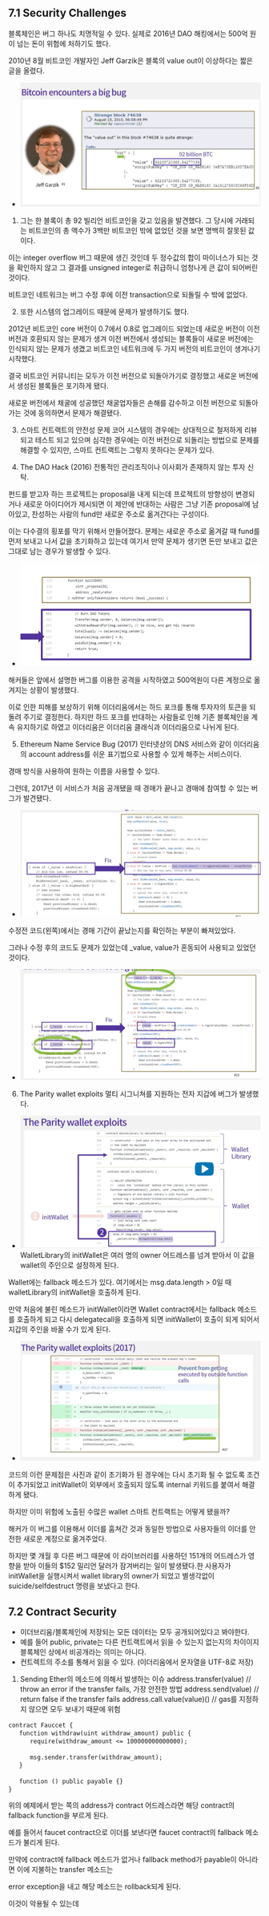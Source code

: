 ## 7.1 Security Challenges

블록체인은 버그 하나도 치명적일 수 있다. 실제로 2016년 DAO 해킹에서는 500억 원이 넘는 돈이 위험에 처하기도 했다.

2010년 8월 비트코인 개발자인 Jeff Garzik은 블록의 value out이 이상하다는 짧은 글을 올렸다.

- ![1](./7.1.png)

1. 그는 한 블록이 총 92 빌리언 비트코인을 갖고 있음을 발견했다. 그 당시에 거래되는 비트코인의 총 액수가 3백만 비트코인 밖에 없었던 것을 보면 명백히 잘못된 값이다.

이는 integer overflow 버그 때문에 생긴 것인데 두 정수값의 합이 마이너스가 되는 것을 확인하지 않고 그 결과를 unsigned integer로 취급하니 엄청나게 큰 값이 되어버린 것이다.

비트코인 네트워크는 버그 수정 후에 이전 transaction으로 되돌릴 수 밖에 없었다.

2. 또한 시스템의 업그레이드 때문에 문제가 발생하기도 했다.

2012년 비트코인 core 버전이 0.7에서 0.8로 업그레이드 되었는데 새로운 버전이 이전 버전과 호환되지 않는 문제가 생겨 이전 버전에서 생성되는 블록들이 새로운 버전에는 인식되지 않는 문제가 생겼고 비트코인 네트워크에 두 가지 버전의 비트코인이 생겨나기 시작했다.

결국 비트코인 커뮤니티는 모두가 이전 버전으로 되돌아가기로 결정했고 새로운 버전에서 생성된 블록들은 포기하게 됐다.

새로운 버전에서 채굴에 성공했던 채굴업자들은 손해를 감수하고 이전 버전으로 되돌아가는 것에 동의하면서 문제가 해결됐다.

3. 스마트 컨트랙트의 안전성 문제
   코어 시스템의 경우에는 상대적으로 철저하게 리뷰되고 테스트 되고 있으며 심각한 경우에는 이전 버전으로 되돌리는 방법으로 문제를 해결할 수 있지만, 스마트 컨트랙트는 그렇지 못하다는 문제가 있다.

4. The DAO Hack (2016)
   전통적인 관리조직이나 이사회가 존재하지 않는 투자 신탁.

펀드를 받고자 하는 프로젝트는 proposal을 내게 되는데 프로젝트의 방향성이 변경되거나 새로운 아이디어가 제시되면 이 제안에 반대하는 사람은 그냥 기존 proposal에 남아있고, 찬성하는 사람의 fund만 새로운 주소로 옮겨간다는 구성이다.

이는 다수결의 횡포를 막기 위해서 만들어졌다.
문제는 새로운 주소로 옮겨갈 때 fund를 먼저 보내고 나서 값을 초기화하고 있는데 여기서 만약 문제가 생기면
돈만 보내고 값은 그대로 남는 경우가 발생할 수 있다.

- ![1](./7.1.2.png)

해커들은 앞에서 설명한 버그를 이용한 공격을 시작하였고 500억원이 다른 계정으로 옮겨지는 상황이 발생했다.

이로 인한 피해를 보상하기 위해 이더리움에서는 하드 포크를 통해 투자자의 토큰을 되돌려 주기로 결정한다.
하지만 하드 포크를 반대하는 사람들로 인해 기존 블록체인을 계속 유지하기로 하였고 이더리움은 이더리움 클래식과 이더리움으로 나뉘게 된다.

5. Ethereum Name Service Bug (2017)
   인터넷상의 DNS 서비스와 같이 이더리움의 account address를 쉬운 표기법으로 사용할 수 있게 해주는 서비스이다.

경매 방식을 사용하여 원하는 이름을 사용할 수 있다.

그런데, 2017년 이 서비스가 처음 공개됐을 때 경매가 끝나고 경매에 참여할 수 있는 버그가 발견됐다.

- ![1](./7.1.3.png)

수정전 코드(왼쪽)에서는 경매 기간이 끝났는지를 확인하는 부분이 빠져있었다.

그러나 수정 후의 코드도 문제가 있었는데 \_value, value가 혼동되어 사용되고 있었던 것이다.

- ![1](./7.1.4.png)

6. The Parity wallet exploits
   멀티 시그니쳐를 지원하는 전자 지갑에 버그가 발생했다.

- ![1](./7.1.5.png)
  WalletLibrary의 initWallet은 여러 명의 owner 어드레스를 넘겨 받아서 이 값을 wallet의 주인으로 설정하게 된다.

Wallet에는 fallback 메소드가 있다. 여기에서는 msg.data.length > 0일 때 walletLibrary의 initWallet을 호출하게 된다.

만약 처음에 불린 메소드가 initWallet이라면 Wallet contract에서는 fallback 메소드를 호출하게 되고 다시 delegatecall을 호출하게 되면 initWallet이 호출이 되게 되어서 지갑의 주인을 바꿀 수가 있게 된다.

- ![1](./7.1.6.png)

코드의 이런 문제점은 사진과 같이 초기화가 된 경우에는 다시 초기화 될 수 없도록 조건이 추가되었고 initWallet이 외부에서 호출되지 않도록 internal 키워드를 붙여서 해결하게 됐다.

하지만 이미 위험에 노출된 수많은 wallet 스마트 컨트랙트는 어떻게 됐을까?

해커가 이 버그를 이용해서 이더를 훔쳐간 것과 동일한 방법으로 사용자들의 이더를 안전한 새로운 계정으로 옮겨주었다.

하지만 몇 개월 후 다른 버그 때문에 이 라이브러리를 사용하던 151개의 어드레스가 영향을 받아 이들의 $152 밀리언 달러가 잠겨버리는 일이 발생됐다.한 사용자가 initWallet을 실행시켜서 wallet library의 owner가 되었고 별생각없이 suicide/selfdestruct 명령을 보냈다고 한다.

## 7.2 Contract Security

- 이더브리움/블록체인에 저장되는 모든 데이터는 모두 공개되어있다고 봐야한다.
- 예를 들어 public, private는 다른 컨트랙트에서 읽을 수 있는지 없는지의 차이이지 블록체인 상에서 비공개라는 의미는 아니다.
- 컨트렉트의 주소를 통해서 읽을 수 있다. (이더리움에서 문자열을 UTF-8로 저장)

1. Sending Ether의 메소드에 의해서 발생하는 이슈
   address.transfer(value) // throw an error if the transfer fails, 가장 안전한 방법
   address.send(value) // return false if the transfer fails
   address.call.value(value)() // gas를 지정하지 않으면 모두 보내기 때문에 위험

```
contract Fauccet {
   function withdraw(uint withdraw_amount) public {
      require(withdraw_amount <= 100000000000000);

      msg.sender.transfer(withdraw_amount);
   }

   function () public payable {}
}
```

위의 예제에서 받는 쪽의 address가 contract 어드레스라면 해당 contract의 fallback function을 부르게 된다.

예를 들어서 faucet contract으로 이더를 보낸다면 faucet contract의 fallback 메소드가 불리게 된다.

만약에 contract에 fallback 메소드가 없거나 fallback method가 payable이 아니라면 이에 지불하는 transfer 메소드는

error exception을 내고 해당 메소드는 rollback되게 된다.

이것이 악용될 수 있는데
